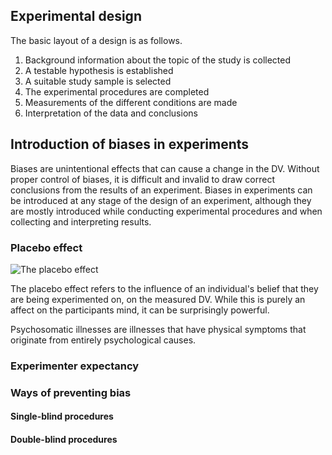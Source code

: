 ## Experimental design

The basic layout of a design is as follows.

1. Background information about the topic of the study is collected
2. A testable hypothesis is established
3. A suitable study sample is selected
4. The experimental procedures are completed
5. Measurements of the different conditions are made
6. Interpretation of the data and conclusions

## Introduction of biases in experiments

Biases are unintentional effects that can cause a change in the DV. Without proper control of biases, it is difficult and invalid to draw correct conclusions from the results of an experiment. Biases in experiments can be introduced at any stage of the design of an experiment, although they are mostly introduced while conducting experimental procedures and when collecting and interpreting results.

### Placebo effect
![The placebo effect](https://s3.amazonaws.com/lowres.cartoonstock.com/medical-placebo-placebo_effect-drugs_trials-drug_trials-medical_trials-dcr0323_low.jpg)

The placebo effect refers to the influence of an individual's belief that they are being experimented on, on the measured DV. While this is purely an affect on the participants mind, it can be surprisingly powerful.

Psychosomatic illnesses are illnesses that have physical symptoms that originate from entirely psychological causes.


### Experimenter expectancy

### Ways of preventing bias

#### Single-blind procedures
#### Double-blind procedures
